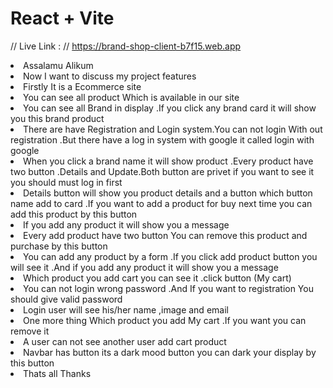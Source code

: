 # React + Vite
// Live Link : // https://brand-shop-client-b7f15.web.app
<li>Assalamu Alikum</li>

<li>Now I want to discuss my project features </li>
<li>Firstly It is a Ecommerce site  </li>
<li>You can see all product Which is available in our site </li>
<li>You can see all Brand in display .If you click any brand card it will show you this brand product</li>
<li>There are have Registration and Login system.You can not login With out registration .But there have a log in system with google it called login with google </li>
<li>When you click a brand name it will show product .Every product have two button .Details and Update.Both button are privet if you want to see it you should must log in first </li>
<li>Details button will show you product details and a button which button name add to card .If you want to add a product for buy next time you can add this product by this button </li>
<li>If you add any product it will show you a message </li>
<li>Every add product have two button  You can remove this product and purchase  by this button</li>
<li>You can add any product by a form .If you click add product button you will see it .And if you add any product it will show you a message  </li>
<li>Which product you add cart you can see it .click button (My cart)</li>
<li>You can not login  wrong password .And If you want to registration You should give valid password</li>
<li>Login user will see his/her name ,image and email </li>
<li>One more thing Which product you add My cart .If you want you can remove it </li>
<li>A user can not see another user add cart product </li>
<li>Navbar has button its a dark mood button you can dark your display by this button </li>
<li>Thats all Thanks </li>




